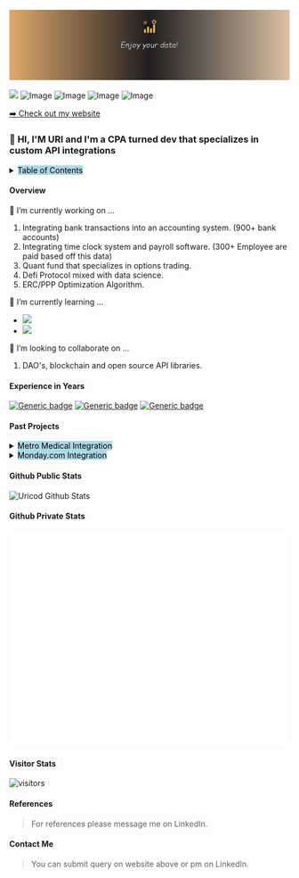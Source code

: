 ![Banner](assets/LinkedIn-Banner.jpg)

<a href="https://www.linkedin.com/in/urinussbaum/"><img src="https://img.shields.io/badge/linkedin-%230077B5.svg?&style=for-the-badge&logo=linkedin&logoColor=white" height=28></a>
![Image](https://img.shields.io/badge/Microsoft_Excel-217346?style=for-the-badge&logo=microsoft-excel&logoColor=white)
![Image](https://img.shields.io/badge/Python-FFD43B?style=for-the-badge&logo=python&logoColor=darkgreen)
![Image](https://img.shields.io/badge/Pandas-2C2D72?style=for-the-badge&logo=pandas&logoColor=white)
![Image](https://img.shields.io/badge/PyTorch-EE4C2C?style=for-the-badge&logo=PyTorch&logoColor=white)


<p><a href="https://www.automationconslt.com">➡️ Check out my website</a></p>

### 👋 **HI, I'M URI and I'm a CPA turned dev that specializes in custom API integrations**


<details>
 <summary><mark style="background-color: lightblue">Table of Contents</mark></summary>
<div>

#### **Table of Contents**

- [Overview](#overview)
- [Experience](#experience-in-years)
- [Past Projects](#past-projects)
- [Github Stats](#github-public-stats)
- [Github Private Stats](#github-private-stats)
- [Visitor Stats](#visitor-stats)
- [References](#references)
- [Contact Info](#contact-me)

</div>
</span>
</details>

#### **Overview**
🔭 I’m currently working on ...

 1. Integrating bank transactions into an accounting system. (900+ bank accounts)
 1. Integrating time clock system and payroll software. (300+ Employee are paid based off this data)
 1. Quant fund that specializes in options trading.
 1. Defi Protocol mixed with data science. 
 1. ERC/PPP Optimization Algorithm.

🌱 I’m currently learning ...
- <img src="https://img.shields.io/badge/Solidity-e6e6e6?style=for-the-badge&logo=solidity&logoColor=black" height=20/>
- <img src="https://img.shields.io/badge/TypeScript-007ACC?style=for-the-badge&logo=typescript&logoColor=white" height=20/>

👯 I’m looking to collaborate on ...
1. DAO's, blockchain and open source API libraries.

#### **Experience in Years**
[![Generic badge](https://img.shields.io/badge/Python-5-yellow.svg)](https://shields.io/)
[![Generic badge](https://img.shields.io/badge/VBA-6-green.svg)](https://shields.io/)
[![Generic badge](https://img.shields.io/badge/Solidity-1-red.svg)](https://shields.io/)

#### **Past Projects**
<details>
 <summary><mark style="background-color: lightblue">Metro Medical Integration</mark></summary>
<div>

 ```python
 def integrate_metro_invoices(metro_invoices, Intacct):
     """
    Integrated a vendor bills into Intacct. (Accounting system) There were 1500 bills a month being processed manually. 
     """
     hours_saved="thousands"
     return "done"
 ```

</div>
</span>
</details>

<details>
 <summary><mark style="background-color: lightblue">Monday.com Integration</mark></summary>
<div> 

 ```python
 def integrate_metro_invoices(monday.com, Central_DB):
     """
     Integrated Monday.com Referrals into a central DB warehouse for displaying to operations team.
     """
     live_referral_analytics = ✔️
     return "done"
 ```

 </div>
</details>

#### **Github Public Stats**
![Uricod Github Stats](https://github-readme-stats.vercel.app/api?username=uricod&show_icons=true&theme=dracula&count_private=true&hide=issues,contribs&include_all_commits=true)

#### **Github Private Stats**
![Metrics](/github-metrics.svg)

#### **Visitor Stats**
![visitors](https://visitor-badge.glitch.me/badge?page_id=uricod.uricod&left_color=green&right_color=red)

#### **References**
>For references please message me on LinkedIn.

#### **Contact Me**
> You can submit query on website above or pm on LinkedIn.

